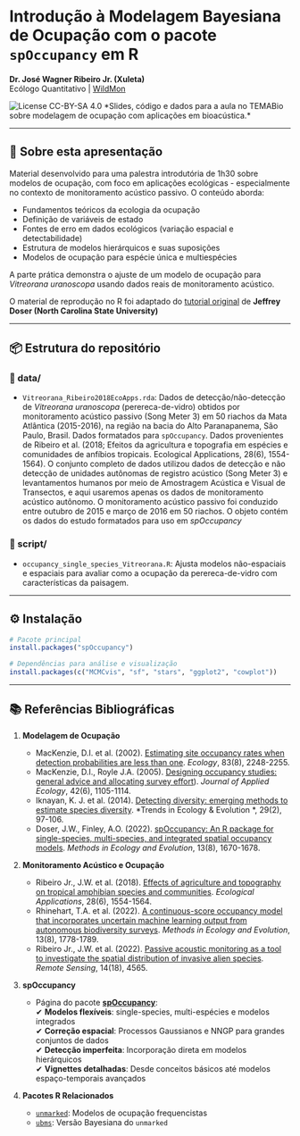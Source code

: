 # Introdução à Modelagem Bayesiana de Ocupação com o pacote `spOccupancy` em R

**Dr. José Wagner Ribeiro Jr. (Xuleta)**  
Ecólogo Quantitativo | [WildMon](https://wildmon.ai)  

<img src="https://img.shields.io/badge/license-CC_BY_SA_4.0-green" alt="License CC-BY-SA 4.0">
*Slides, código e dados para a aula no TEMABio sobre modelagem de ocupação com aplicações em bioacústica.*

---

## 📌 Sobre esta apresentação
Material desenvolvido para uma palestra introdutória de 1h30 sobre modelos de ocupação, com foco em aplicações ecológicas - especialmente no contexto de monitoramento acústico passivo. O conteúdo aborda:

- Fundamentos teóricos da ecologia da ocupação
- Definição de variáveis de estado
- Fontes de erro em dados ecológicos (variação espacial e detectabilidade)
- Estrutura de modelos hierárquicos e suas suposições
- Modelos de ocupação para espécie única e multiespécies

A parte prática demonstra o ajuste de um modelo de ocupação para *Vitreorana uranoscopa* usando dados reais de monitoramento acústico.
  
O material de reprodução no R foi adaptado do [tutorial original](https://github.com/eco4cast/Statistical-Methods-Seminar-Series/tree/main/doser-finley-spocc) de **Jeffrey Doser (North Carolina State University)**

---

## 📦 Estrutura do repositório

### 📂 data/
- `Vitreorana_Ribeiro2018EcoApps.rda`: Dados de detecção/não-detecção de *Vitreorana uranoscopa* (perereca-de-vidro) obtidos por monitoramento acústico passivo (Song Meter 3) em 50 riachos da Mata Atlântica (2015-2016), na região na bacia do Alto Paranapanema, São Paulo, Brasil. Dados formatados para `spOccupancy`. Dados provenientes de Ribeiro et al. (2018; Efeitos da agricultura e topografia em espécies e comunidades de anfíbios tropicais. Ecological Applications, 28(6), 1554-1564). O conjunto completo de dados utilizou dados de detecção e não detecção de unidades autônomas de registro acústico (Song Meter 3) e levantamentos humanos por meio de Amostragem Acústica e Visual de Transectos, e aqui usaremos apenas os dados de monitoramento acústico autônomo. O monitoramento acústico passivo foi conduzido entre outubro de 2015 e março de 2016 em 50 riachos. O objeto contém os dados do estudo formatados para uso em *spOccupancy*

### 📂 script/
- `occupancy_single_species_Vitreorana.R`: Ajusta modelos não-espaciais e espaciais para avaliar como a ocupação da perereca-de-vidro com características da paisagem.

---

## ⚙️ Instalação
```r
# Pacote principal
install.packages("spOccupancy")

# Dependências para análise e visualização
install.packages(c("MCMCvis", "sf", "stars", "ggplot2", "cowplot"))
```

---

## 📚 Referências Bibliográficas

1. **Modelagem de Ocupação**  
   - MacKenzie, D.I. et al. (2002). [Estimating site occupancy rates when detection probabilities are less than one](https://doi.org/10.1890/0012-9658(2002)083[2248:ESORWD]2.0.CO;2). *Ecology*, 83(8), 2248-2255.
   - MacKenzie, D.I., Royle J.A. (2005). [Designing occupancy studies: general advice and allocating survey effort](https://doi.org/10.1111/j.1365-2664.2005.01098.x)). *Journal of Applied Ecology*, 42(6), 1105-1114.
   - Iknayan, K. J. et al. (2014). [Detecting diversity: emerging methods to estimate species diversity](https://www.cell.com/trends/ecology-evolution/abstract/S0169-5347(13)00261-9?script=true). *Trends in Ecology & Evolution
*, 29(2), 97-106. 
   - Doser, J.W., Finley, A.O. (2022). [spOccupancy: An R package for single-species, multi-species, and integrated spatial occupancy models](https://doi.org/10.1111/2041-210X.13897). *Methods in Ecology and Evolution*, 13(8), 1670-1678.

2. **Monitoramento Acústico e Ocupação**  
   - Ribeiro Jr., J.W. et al. (2018). [Effects of agriculture and topography on tropical amphibian species and communities](https://doi.org/10.1002/eap.1741). *Ecological Applications*, 28(6), 1554-1564.
   - Rhinehart, T.A. et al. (2022). [A continuous-score occupancy model that incorporates uncertain machine learning output from autonomous biodiversity surveys](https://doi.org/10.1111/2041-210X.13905). *Methods in Ecology and Evolution*, 13(8), 1778-1789.
   - Ribeiro Jr., J.W. et al. (2022). [Passive acoustic monitoring as a tool to investigate the spatial distribution of invasive alien species](https://doi.org/10.3390/rs14184565). *Remote Sensing*, 14(18), 4565.

3. **spOccupancy**  
   - Página do pacote [**spOccupancy**](https://www.jeffdoser.com/files/spoccupancy-web/):   
✔ **Modelos flexíveis**: single-species, multi-espécies e modelos integrados  
✔ **Correção espacial**: Processos Gaussianos e NNGP para grandes conjuntos de dados  
✔ **Detecção imperfeita**: Incorporação direta em modelos hierárquicos  
✔ **Vignettes detalhadas**: Desde conceitos básicos até modelos espaço-temporais avançados  

4. **Pacotes R Relacionados**  
   - [`unmarked`](https://cran.r-project.org/web/packages/unmarked/index.html): Modelos de ocupação frequencistas  
   - [`ubms`](https://cran.r-project.org/web/packages/ubms/index.html): Versão Bayesiana do `unmarked`
